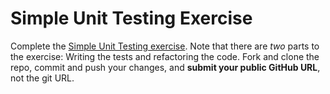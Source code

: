 # Simple Unit Testing Exercise

Complete the [Simple Unit Testing exercise](https://github.com/sikaeducation/simple-unit-testing). Note that there are *two* parts to the exercise: Writing the tests and refactoring the code. Fork and clone the repo, commit and push your changes, and **submit your public GitHub URL**, not the git URL.
